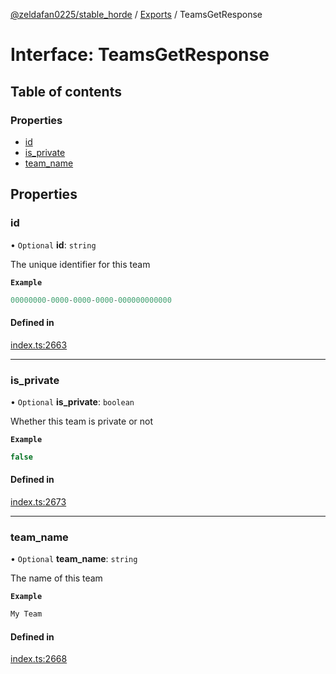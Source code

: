 [@zeldafan0225/stable_horde](../README.md) / [Exports](../modules.md) / TeamsGetResponse

# Interface: TeamsGetResponse

## Table of contents

### Properties

- [id](TeamsGetResponse.md#id)
- [is\_private](TeamsGetResponse.md#is_private)
- [team\_name](TeamsGetResponse.md#team_name)

## Properties

### id

• `Optional` **id**: `string`

The unique identifier for this team

**`Example`**

```ts
00000000-0000-0000-0000-000000000000
```

#### Defined in

[index.ts:2663](https://github.com/ZeldaFan0225/stable_horde/blob/e31e830/index.ts#L2663)

___

### is\_private

• `Optional` **is\_private**: `boolean`

Whether this team is private or not

**`Example`**

```ts
false
```

#### Defined in

[index.ts:2673](https://github.com/ZeldaFan0225/stable_horde/blob/e31e830/index.ts#L2673)

___

### team\_name

• `Optional` **team\_name**: `string`

The name of this team

**`Example`**

```ts
My Team
```

#### Defined in

[index.ts:2668](https://github.com/ZeldaFan0225/stable_horde/blob/e31e830/index.ts#L2668)
